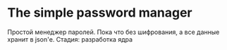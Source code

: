 # The simple password manager

Простой менеджер паролей. Пока что без шифрования, а все данные хранит в json'е.
Стадия: разработка ядра
